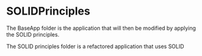 # SOLIDPrinciples

The BaseApp folder is the application that will then be modified by applying the SOLID principles.

The SOLID principles folder is a refactored application that uses SOLID
